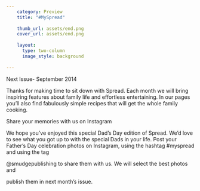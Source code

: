 ```yaml
---
    category: Preview
    title: "#MySpread"
    
    thumb_url: assets/end.png
    cover_url: assets/end.png
    
    layout:
      type: two-column
      image_style: background
      
---
```


Next Issue- September 2014

Thanks for making time to sit down with Spread. Each month we will bring inspiring features about family life and effortless entertaining. In our pages you’ll also find fabulously simple recipes that will get the whole family cooking. 

Share your memories with us on Instagram

We hope you’ve enjoyed this special Dad’s Day edition of Spread. We’d love to see what you got up to with the special Dads in your life. Post your Father’s Day celebration photos on Instagram, using the hashtag #myspread and using the tag 

@smudgepublishing to share them with us. We will select the best photos and 

publish them in next month’s issue.